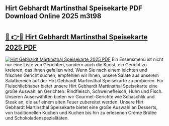 ## Hirt Gebhardt Martinsthal Speisekarte PDF Download Online 2025 m3t98

# <h2><a href="http://gc77fx.nevu.top/?p=Hirt+Gebhardt+Martinsthal+Speisekarte">🔗 👉🔴 Hirt Gebhardt Martinsthal Speisekarte 2025 PDF</a></h2>

[![Hirt Gebhardt Martinsthal Speisekarte 2025 PDF](https://i.imgur.com/dBaPXMq.png)](http://gc77fx.nevu.top/?p=Hirt+Gebhardt+Martinsthal+Speisekarte)
Ein Essensmenü ist nicht nur eine Liste von Gerichten, sondern auch die Kunst, ein Gericht zu kreieren, das Ihnen gefallen wird. Wenn Sie nach einem leichten und frischen Gericht suchen, empfehlen wir Ihnen, unsere Salate aus unserem Salatbereich auf der Hirt Gebhardt Martinsthal Speisekarte zu probieren. Für Fleischliebhaber bietet unsere Hirt Gebhardt Martinsthal Speisekarte eine große Auswahl an Gerichten: Rindfleisch, Schweinefleisch, Huhn und Fisch. Unseren Auserwählten bieten wir Gourmet-Gerichte wie Schaschlik und Steak an, die auf einem alten Feuer zubereitet werden. Unsere Hirt Gebhardt Martinsthal Speisekarte bietet eine große Auswahl an Desserts, von traditionellen Kuchen und Kuchen bis hin zu erlesenen Crème Brûlée und Schokoladenspezialitäten.
